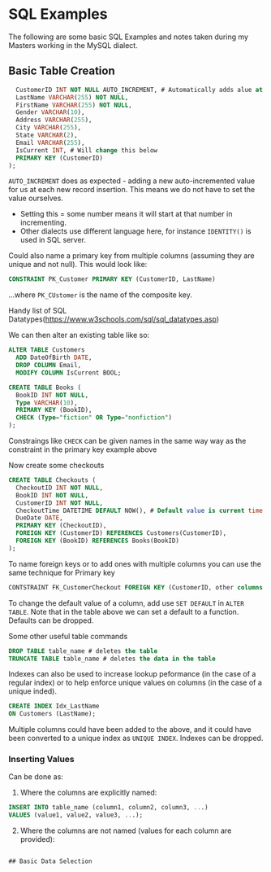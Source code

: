# SQL Examples

The following are some basic SQL Examples and notes taken during my Masters working in the MySQL dialect.

## Basic Table Creation

```sql
  CustomerID INT NOT NULL AUTO_INCREMENT, # Automatically adds alue at new record insertion
  LastName VARCHAR(255) NOT NULL,
  FirstName VARCHAR(255) NOT NULL,
  Gender VARCHAR(10),
  Address VARCHAR(255),
  City VARCHAR(255),
  State VARCHAR(2),
  Email VARCHAR(255),
  IsCurrent INT, # Will change this below
  PRIMARY KEY (CustomerID)
);
```
`AUTO_INCREMENT` does as expected - adding a new auto-incremented value for us at each new record insertion. This means we do not have to set the value ourselves.
  * Setting this = some number means it will start at that number in incrementing.
  * Other dialects use different language here, for instance `IDENTITY()` is used in SQL server.


Could also name a primary key from multiple columns (assuming they are unique and not null). This would look like:
```sql
CONSTRAINT PK_Customer PRIMARY KEY (CustomerID, LastName)
```
...where `PK_CUstomer` is the name of the composite key.

Handy list of SQL Datatypes(https://www.w3schools.com/sql/sql_datatypes.asp)

We can then alter an existing table like so:
```sql
ALTER TABLE Customers
  ADD DateOfBirth DATE,
  DROP COLUMN Email,
  MODIFY COLUMN IsCurrent BOOL;
```

```sql
CREATE TABLE Books (
  BookID INT NOT NULL,
  Type VARCHAR(10),
  PRIMARY KEY (BookID),
  CHECK (Type="fiction" OR Type="nonfiction")
); 
```
Constraings like `CHECK` can be given names in the same way way as the constraint in the primary key example above

Now create some checkouts

```sql
CREATE TABLE Checkouts (
  CheckoutID INT NOT NULL,
  BookID INT NOT NULL,
  CustomerID INT NOT NULL,
  CheckoutTime DATETIME DEFAULT NOW(), # Default value is current time
  DueDate DATE,
  PRIMARY KEY (CheckoutID),
  FOREIGN KEY (CustomerID) REFERENCES Customers(CustomerID),
  FOREIGN KEY (BookID) REFERENCES Books(BookID)
);
```
To name foreign keys or to add ones with multiple columns you can use the same technique for Primary key
```sql
CONTSTRAINT FK_CustomerCheckout FOREIGN KEY (CustomerID, other columns...) REFERENCES Customers(CustomerID, othercolums...)
```
To change the default value of a column, add use `SET DEFAULT` in `ALTER TABLE`. Note that in the table above we can set a default to a function. Defaults can be dropped.


Some other useful table commands
```sql
DROP TABLE table_name # deletes the table
TRUNCATE TABLE table_name # deletes the data in the table
```

Indexes can also be used to increase lookup peformance (in the case of a regular index) or to help enforce unique values on columns (in the case of a unique inded).
```sql
CREATE INDEX Idx_LastName
ON Customers (LastName);
```
Multiple columns could have been added to the above, and it could have been converted to a unique index as `UNIQUE INDEX`. Indexes can be dropped.

### Inserting Values

Can be done as:

1) Where the columns are explicitly named:
```sql
INSERT INTO table_name (column1, column2, column3, ...)
VALUES (value1, value2, value3, ...);
```
2) Where the columns are not named (values for each column are provided):
```

## Basic Data Selection
